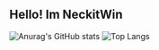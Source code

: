 ## Hello! Im NeckitWin
![Anurag's GitHub stats](https://github-readme-stats.vercel.app/api?username=neckitwin&theme=radical&show_icons=true)
![Top Langs](https://github-readme-stats.vercel.app/api/top-langs/?username=anuraghazra&layout=radical)
